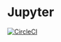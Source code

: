 # Jupyter
[![CircleCI](https://circleci.com/gh/daria-doronina/Jupyter/tree/master.svg?styly=svg)](https://circleci.com/gh/daria-doronina/Jupyter/tree/master)
